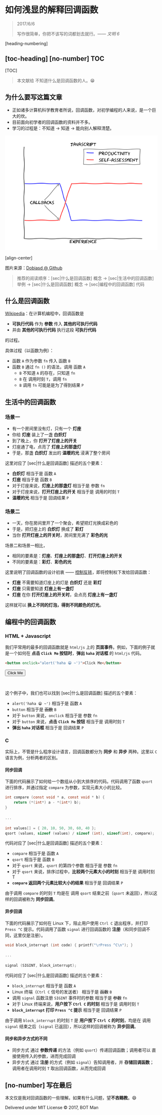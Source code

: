 ﻿# 如何浅显的解释回调函数

> 2017/6/6
>
> 写作很简单，你把不该写的词都划去就行。—— _文明 6_

[heading-numbering]

## [toc-heading] [no-number] TOC

[TOC]

> 本文献给 不知道什么是回调函数的人。😁

## 为什么要写这篇文章

- 正如诸多计算机科学教育者所说，回调函数，对初学编程的人来说，是一个巨大的坎。
- 目前面向初学者的回调函数的资料并不多。
- 学习的过程是：不知道 -> 知道 -> 能向别人解释清楚。

![Javascript Callback](Callback-Explained/javascript-callback.png)

[align-center]

图片来源：[Dobiasd @ Github](https://github.com/Dobiasd/articles/blob/master/programming_language_learning_curves/javascript.png)

> 推荐的阅读顺序：[sec|什么是回调函数] 概念 -> [sec|生活中的回调函数] 举例 -> [sec|什么是回调函数] 概念 -> [sec|编程中的回调函数] 代码

## 什么是回调函数

[Wikipedia](https://en.wikipedia.org/wiki/Callback_%28computer_programming%29)：在计算机编程中，回调函数是

- **可执行代码** 作为 **参数** 传入 **其他的可执行代码**
- 并由 **其他的可执行代码** 执行这段 **可执行代码**

的过程。

具体过程（以函数为例）：

- 函数 `A` 作为参数 `fn` 传入 函数 `B`
- 函数 `B` 通过 `fn ()` 的语法，调用 函数 `A`
  - `B` 不知道 `A` 的存在，只知道 `fn`
  - `B` 在 调用时刻 `T`，调用 `fn`
  - `B` 调用 `fn` 可能是是为了得到结果 `P`

## 生活中的回调函数

### 场景一

- 有一个房间里没有灯，只有一个 **灯座**
- 你给 **灯座** 装上了一盏 **白炽灯**
- 到了晚上，你 **打开了灯座上的开关**
- 灯座通了电，点亮了 **灯座上的那盏灯**
- 于是，那盏 **白炽灯** 发出的 **温暖的光** 浸满了整个房间

这里对应了 [sec|什么是回调函数] 描述的五个要素：

- **白炽灯** 相当于是 函数 `A`
- **灯座** 相当于是 函数 `B`
- 对于灯座来说，**灯座上的那盏灯** 相当于是 参数 `fn`
- 对于灯座来说，**打开灯座上的开关** 相当于是 调用的时刻 `T`
- **温暖的光** 相当于是 回调结果 `P`

### 场景二

- 一天，你在房间里开了一个聚会，希望把灯光换成彩色的
- 于是，把灯座上的 **白炽灯** 换成了 **彩灯**
- 当你 **打开灯座上的开关时**，房间里充满了 **彩色的光**

场景二和场景一相比，
- 相同的要素是：**灯座**、**灯座上的那盏灯**、**打开灯座上的开关**
- 不同的要素是：**彩灯**、**彩色的光**

这里说明了回调函数的设计初衷 —— [控制反转](/articles/?post=2017/Thinking-Scalability)，即将控制权下发给回调函数：

- **灯座** 不需要知道灯座上的灯是 **白炽灯** 还是 **彩灯**
- **灯座** 只需要知道 **灯座上有一盏灯**
- **灯座** 在你 **打开灯座上的开关时**，会点亮 **灯座上有一盏灯**

这样就可以 **换上不同的灯泡，得到不同颜色的灯光**。

## 编程中的回调函数

### HTML + Javascript

我们平常用的最多的回调函数就是 `html/js` 上的 **页面事件**。例如，下面的例子就是一个如何在 **点击 `Click Me` 按钮时**，**弹出 `haha` 对话框** 的 `html/js` 代码。

``` html
<button onclick="alert('haha 😁 ~')">Click Me</button>
```

<button onclick="alert('haha 😁 ~')">Click Me</button>

<br>

这个例子中，我们也可以找到 [sec|什么是回调函数] 描述的五个要素：

- `alert('haha 😁 ~')` 相当于是 函数 `A`
- `button` 相当于是 ~~函数~~ `B`
- 对于 `button` 来说，`onclick` 相当于是 参数 `fn`
- 对于 `button` 来说，**点击 `Click Me` 按钮** 相当于是 调用时刻 `T`
- **弹出 `haha` 对话框** 相当于是 回调结果 `P`

### C

实际上，不管是什么程序设计语言，回调函数都分为 **同步** 和 **异步** 两种。这里以 `C` 语言为例，分析两者的区别。

#### 同步回调

下面的代码展示了如何给一个数组从小到大排序的代码。代码调用了函数 `qsort` 进行排序，并通过指定 `compare` 为参数，实现元素大小的比较。

``` c
int compare (const void * a, const void * b) {
    return (*(int*) a - *(int*) b);
}

...

int values[] = { 20, 10, 50, 30, 60, 40 };
qsort (values, sizeof (values) / sizeof (int), sizeof(int), compare);
```

代码对应了 [sec|什么是回调函数] 描述的五个要素：

- `compare` 相当于是 函数 `A`
- `qsort` 相当于是 函数 `B`
- 对于 `qsort` 来说，`qsort` 的第四个参数 相当于是 参数 `fn`
- 对于 `qsort` 来说，排序过程中，**比较两个元素大小的时刻** 相当于是 调用时刻 T
- **`compare` 返回两个元素比较大小的结果** 相当于是 回调结果 `P`

由于调用 `compare` 的时刻 `T` 均是在 调用 `qsort` 结束之前（`qsort` 未返回），所以这样的回调被称为 **同步回调**。

#### 异步回调

下面的代码展示了如何在 Linux 下，阻止用户使用 `Ctrl C` 退出程序，并打印 `Press ^C` 提示。代码调用了函数 `signal` 进行回调函数的 **注册**（和同步回调不同，这里仅是注册）。

``` c
void block_interrupt (int code) { printf("\rPress ^C\n"); }

...

signal (SIGINT, block_interrupt);
```

代码对应了 [sec|什么是回调函数] 描述的五个要素：

- `block_interrupt` 相当于是 函数 `A`
- Linux 终端（`Ctrl C` 信号的发送者） 相当于是 ~~函数~~ `B`
- 调用 `signal` 函数注册 `SIGINT` 事件时的参数 相当于是 ~~参数~~ `fn`
- 对于 Linux 终端来说，**用户按下 `Ctrl C` 的时刻** 相当于是 调用时刻 `T`
- **`block_interrupt` 打印 `Press ^C` 提示** 相当于是 回调结果 `P`

由于调用 `block_interrupt` 的时刻 `T` 是 **用户按下 `Ctrl C` 的时刻**，均是在 调用 `signal` 结束之后（`signal` 已返回），所以这样的回调被称为 **异步回调**。

#### 同步和异步方式的不同

- 同步方式 通过 **参数传递** 的方法（例如 `qsort`）传递回调函数；调用者可以 直接使用传入的参数，进而完成回调
- 异步方式 通过 **注册** 的方式（例如 `signal`）告知调用者，并 **存储回调函数**；调用者在调用时刻 `T` 取出回调函数，从而完成回调

## [no-number] 写在最后

本文仅是我对回调函数的一些理解。如果有什么问题，望**不吝赐教**。😄

Delivered under MIT License © 2017, BOT Man